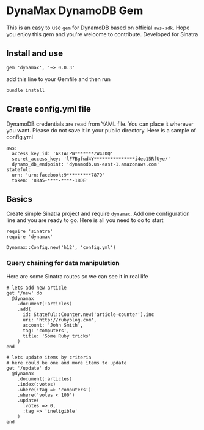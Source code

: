# DynaMax DynamoDB Gem

This is an easy to use ```gem``` for DynamoDB based on official ```aws-sdk```.
Hope you enjoy this gem and you're welcome to contribute. Developed for Sinatra

## Install and use

```gem 'dynamax', '~> 0.0.3'```

add this line to your Gemfile and then run

```bundle install```


## Create config.yml file
DynamoDB credentials are read from YAML file. You can place
it wherever you want. Please do not save it in your public directory.
Here is a sample of config.yml

```
aws:
  access_key_id: 'AKIAIPW*******ZW4JDQ'
  secret_access_key: 'lF7Bgfwd4Y***************i4eo15RfUye/'
  dynamo_db_endpoint: 'dynamodb.us-east-1.amazonaws.com'
stateful:
  urn: 'urn:facebook:9*********7879'
  token: '88A5-****-****-18DE'
```

## Basics
Create simple Sinatra project and require ```dynamax```. Add one
configuration line and you are ready to go. Here is all you
need to do to start

```
require 'sinatra'
require 'dynamax'

Dynamax::Config.new('h12', 'config.yml')
```

### Query chaining for data manipulation
Here are some Sinatra routes so we can see it in
real life

```
# lets add new article
get '/new' do
  @dynamax
    .document(:articles)
    .add(
      id: Stateful::Counter.new('article-counter').inc
      uri: 'http://rubyblog.com',
      account: 'John Smith',
      tag: 'computers',
      title: 'Some Ruby tricks'
    )
end

# lets update items by criteria
# here could be one and more items to update
get '/update' do
  @dynamax
    .document(:articles)
    .index(:votes)
    .where(:tag => 'computers')
    .where('votes < 100')
    .update(
      :votes => 0,
      :tag => 'ineligible'
    )
end
```
